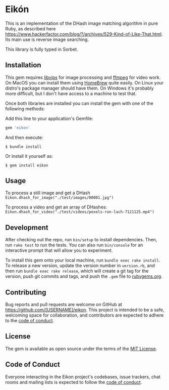 # Eikón

This is an implementation of the DHash image matching algorithm in pure Ruby, as described here
https://www.hackerfactor.com/blog/?/archives/529-Kind-of-Like-That.html. Its main use is reverse
image searching.

This library is fully typed in Sorbet.

## Installation

This gem requires [libvips](https://www.libvips.org) for image processing and [ffmpeg](https://ffmpeg.org) for video work. On MacOS you can install them using [HomeBrew](https://brew.sh) quite easily. On Linux your distro's package manager should have them. On Windows it's probably more difficult, but I don't have access to a machine to test that.

Once both libraries are installed you can install the gem with one of the following methods:

Add this line to your application's Gemfile:

```ruby
gem 'eikon'
```

And then execute:

    $ bundle install

Or install it yourself as:

    $ gem install eikon

## Usage

To process a still image and get a DHash
`Eikon.dhash_for_image("./test/images/00001.jpg")`

To process a video and get an array of DHashes:
`Eikon.dhash_for_video("./test/videos/pexels-ron-lach-7121125.mp4")`

## Development

After checking out the repo, run `bin/setup` to install dependencies. Then, run `rake test` to run the tests. You can also run `bin/console` for an interactive prompt that will allow you to experiment.

To install this gem onto your local machine, run `bundle exec rake install`. To release a new version, update the version number in `version.rb`, and then run `bundle exec rake release`, which will create a git tag for the version, push git commits and tags, and push the `.gem` file to [rubygems.org](https://rubygems.org).

## Contributing

Bug reports and pull requests are welcome on GitHub at https://github.com/[USERNAME]/eikon. This project is intended to be a safe, welcoming space for collaboration, and contributors are expected to adhere to the [code of conduct](https://github.com/[USERNAME]/eikon/blob/master/CODE_OF_CONDUCT.md).


## License

The gem is available as open source under the terms of the [MIT License](https://opensource.org/licenses/MIT).

## Code of Conduct

Everyone interacting in the Eikon project's codebases, issue trackers, chat rooms and mailing lists is expected to follow the [code of conduct](https://github.com/[USERNAME]/eikon/blob/master/CODE_OF_CONDUCT.md).
